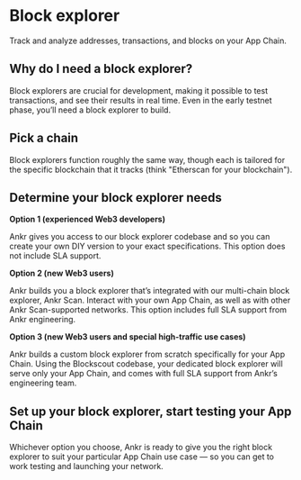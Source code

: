 # Block explorer
Track and analyze addresses, transactions, and blocks on your App Chain.

## Why do I need a block explorer?
Block explorers are crucial for development, making it possible to test transactions, and see their results in real time. 
Even in the early testnet phase, you’ll need a block explorer to build.

## Pick a chain
Block explorers function roughly the same way, though each is tailored for the specific blockchain that it tracks (think "Etherscan for your blockchain").

## Determine your block explorer needs
**Option 1 (experienced Web3 developers)**

Ankr gives you access to our block explorer codebase and so you can create your own DIY version to your exact specifications. This option does not include SLA support.

**Option 2 (new Web3 users)**

Ankr builds you a block explorer that’s integrated with our multi-chain block explorer, Ankr Scan. 
Interact with your own App Chain, as well as with other Ankr Scan-supported networks. 
This option includes full SLA support from Ankr engineering.

**Option 3 (new Web3 users and special high-traffic use cases)**

Ankr builds a custom block explorer from scratch specifically for your App Chain. 
Using the Blockscout codebase, your dedicated block explorer will serve only your App Chain, and comes with full SLA support from Ankr’s engineering team.

## Set up your block explorer, start testing your App Chain
Whichever option you choose, Ankr is ready to give you the right block explorer to suit your particular App Chain use case — so you can get to work testing and launching your network.

